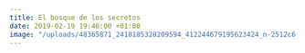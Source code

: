 ```yaml
---
title: El bosque de los secretos
date: 2019-02-19 19:46:00 +01:00
image: "/uploads/48365871_2418185328209594_412244679195623424_n-2512c6.jpg"
---
```


